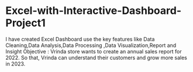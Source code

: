 # Excel-with-Interactive-Dashboard-Project1
I have created Excel Dashboard use the key features like Data Cleaning,Data Analysis,Data Processing ,Data Visualization,Report and Insight
Objective : Vrinda store wants to create an annual sales report for 2022. So that, Vrinda can understand their customers and grow more sales in 2023.

